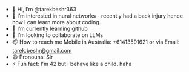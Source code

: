 - 👋 Hi, I’m @tarekbeshr363
- 👀 I’m interested in nural networks - recently had a back injury hence now i can learn more about coding.
- 🌱 I’m currently learning github
- 💞️ I’m looking to collaborate on LLMs
- 📫 How to reach me Mobile in Australia: +61413591621 or via Email: tarek.beshr@gmail.com
- 😄 Pronouns: Sir
- ⚡ Fun fact: I'm 42 but i behave like a child. haha

<!---
tarekbeshr363/tarekbeshr363 is a ✨ special ✨ repository because its `README.md` (this file) appears on your GitHub profile.
You can click the Preview link to take a look at your changes.
--->
